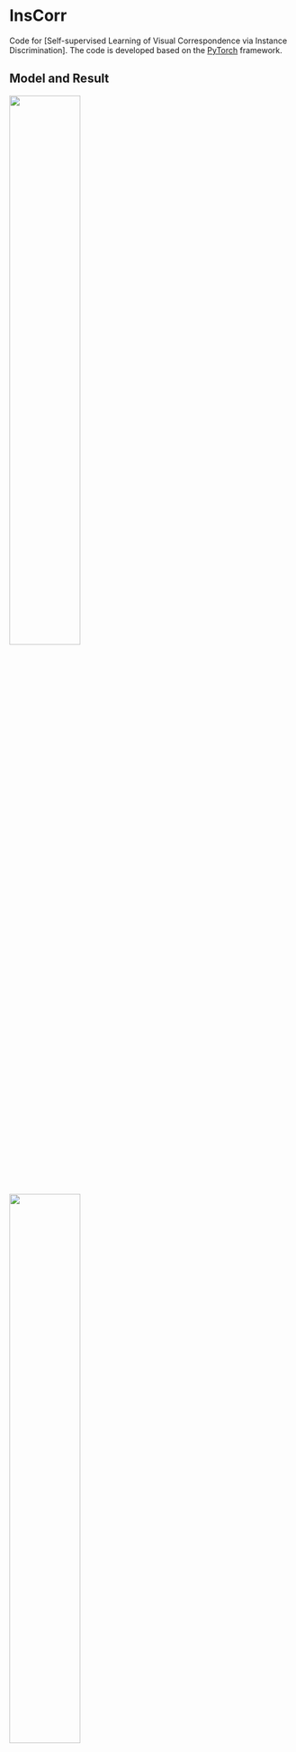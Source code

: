 # InsCorr

Code for [Self-supervised Learning of Visual Correspondence via Instance Discrimination]. The code is developed based on the [PyTorch](https://pytorch.org/) framework. 

## Model and Result
<p float="left">
  <img src="figures/1.gif" width="50%" />
  <img src="figures/2.gif" width="50%" />
</p>

Our trained model can be downloaded from [here](https://drive.google.com/open?id=1choamF305CCheAGqtl4zBC1Hwn4oq2xn). The tracking performance on DAVIS-2017 for this model (without training on DAVIS-2017) is:

| J_mean | J_recall | J_decay | F_mean | F_recall | F_decay |
| ------------- | ------------- | ------------- | ------------- | ------------- | ------------- |
| 0.560 | 0.669 | 0.012 | 0.577 | 0.685 | 0.059 |

## Dataset Preparation

Please read [`DATASET.md`](DATASET.md) for downloading and preparing the VLOG dataset for training and DAVIS dataset and JHMDB dataset for testing.

## Training
Replace the input list in train.py in the home folder as:
```Shell
    params['filelist'] = 'YOUR_DATASET_FOLDER/vlog_frames_12fps.txt'
```
Then run the following code:
```Shell
    python3 train.py  --checkpoint ./pytorch_checkpoints/release
```

## Testing
Replace the input list in test_davis.py in the home folder as:
```Shell
    params['filelist'] = 'YOUR_DATASET_FOLDER/davis/DAVIS/vallist.txt'
```
Set up the dataset path YOUR_DATASET_FOLDER in run_test*.sh . Then run the testing and evaluation code together:
```Shell
    sh run_test_davis.sh
```

```Shell
    sh run_test_davis_texture.sh
```

```Shell
    sh run_test_PCK.sh
```


## Acknowledgements
[TimeCycle](https://github.com/xiaolonw/TimeCycle) by Xiaolong Wang and Allan Jabri and Alexei A. Efros.

[SFNet](https://github.com/cvlab-yonsei/projects/blob/master/SFNet/codes/model.py) by Lee, Junghyup and Kim, Dohyung and Ponce, Jean and Ham, Bumsub.

[PCGAN](https://github.com/AlanIIE/PCGAN) by Dong Liang, Rui Wang, Xiaowei Tian, Cong Zou.

